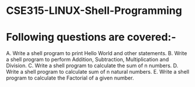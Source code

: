 # CSE315-LINUX-Shell-Programming

# Following questions are covered:- 
A. Write a shell program to print Hello World and other statements. 
B. Write a shell program to perform Addition, Subtraction, Multiplication and Division.
C. Write a shell program to calculate the sum of n numbers.
D. Write a shell program to calculate sum of n natural numbers.
E. Write a shell program to calculate the Factorial of a given number.